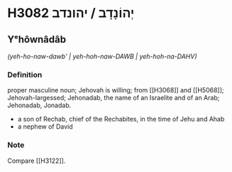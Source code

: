 # H3082 יְהוֹנָדָב / יהונדב

## Yᵉhôwnâdâb

_(yeh-ho-naw-dawb' | yeh-hoh-naw-DAWB | yeh-hoh-na-DAHV)_

### Definition

proper masculine noun; Jehovah is willing; from [[H3068]] and [[H5068]]; Jehovah-largessed; Jehonadab, the name of an Israelite and of an Arab; Jehonadab, Jonadab.

- a son of Rechab, chief of the Rechabites, in the time of Jehu and Ahab
- a nephew of David


### Note

Compare [[H3122]].

